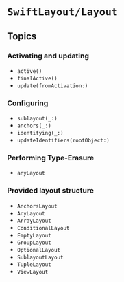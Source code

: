 # ``SwiftLayout/Layout``

## Topics

### Activating and updating

- ``active()``
- ``finalActive()``
- ``update(fromActivation:)``

### Configuring

- ``sublayout(_:)``
- ``anchors(_:)``
- ``identifying(_:)``
- ``updateIdentifiers(rootObject:)``

### Performing Type-Erasure

- ``anyLayout``

### Provided layout structure

- ``AnchorsLayout``
- ``AnyLayout``
- ``ArrayLayout``
- ``ConditionalLayout``
- ``EmptyLayout``
- ``GroupLayout``
- ``OptionalLayout``
- ``SublayoutLayout``
- ``TupleLayout``
- ``ViewLayout``
